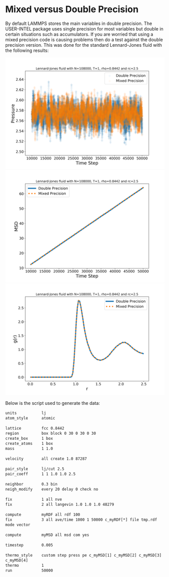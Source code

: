 # Mixed versus Double Precision

By default LAMMPS stores the main variables in double precision. The USER-INTEL package uses single precision for most variables but double in certain situations such as accumulators. If you are worried that using a mixed precision code is causing problems then do a test against the double precision version. This was done for the standard Lennard-Jones fluid with the following results:

![](p.png)
![](msd.png)
![](rdf.png)

Below is the script used to generate the data:

```
units           lj
atom_style      atomic

lattice         fcc 0.8442
region          box block 0 30 0 30 0 30
create_box      1 box
create_atoms    1 box
mass            1 1.0

velocity        all create 1.0 87287

pair_style      lj/cut 2.5
pair_coeff      1 1 1.0 1.0 2.5

neighbor        0.3 bin
neigh_modify    every 20 delay 0 check no

fix             1 all nve
fix             2 all langevin 1.0 1.0 1.0 48279

compute         myRDF all rdf 100
fix             3 all ave/time 1000 1 50000 c_myRDF[*] file tmp.rdf mode vector

compute         myMSD all msd com yes

timestep        0.005

thermo_style    custom step press pe c_myMSD[1] c_myMSD[2] c_myMSD[3] c_myMSD[4]
thermo          1
run             50000
```
